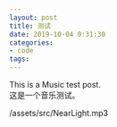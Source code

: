```yaml
---
layout: post
title: 测试
date: 2019-10-04 0:31:30
categories:
- code
tags:
---
```


This is a Music test post.  
这是一个音乐测试。
<p>/assets/src/NearLight.mp3</p>